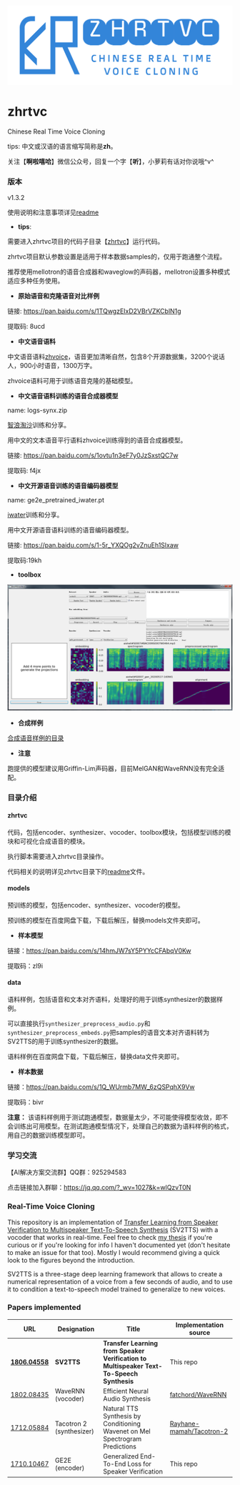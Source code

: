 ![zhrtvc](zhrtvc.png "zhrtvc")

# zhrtvc
Chinese Real Time Voice Cloning

tips: 中文或汉语的语言缩写简称是**zh**。

关注【**啊啦嘻哈**】微信公众号，回复一个字【**听**】，小萝莉有话对你说哦^v^

### 版本

v1.3.2

使用说明和注意事项详见[readme](zhrtvc/README.md)

+ **tips**: 

需要进入zhrtvc项目的代码子目录【[zhrtvc](zhrtvc)】运行代码。

zhrtvc项目默认参数设置是适用于样本数据samples的，仅用于跑通整个流程。

推荐使用mellotron的语音合成器和waveglow的声码器，mellotron设置多种模式适应多种任务使用。


+ **原始语音和克隆语音对比样例**

链接: https://pan.baidu.com/s/1TQwgzEIxD2VBrVZKCblN1g 

提取码: 8ucd


+ **中文语音语料**

中文语音语料[zhvoice](https://github.com/KuangDD/zhvoice)，语音更加清晰自然，包含8个开源数据集，3200个说话人，900小时语音，1300万字。

zhvoice语料可用于训练语音克隆的基础模型。

+ **中文语音语料训练的语音合成器模型**

name: logs-synx.zip

[智浪淘沙](https://github.com/zhilangtaosha)训练和分享。

用中文的文本语音平行语料zhvoice训练得到的语音合成器模型。

链接: https://pan.baidu.com/s/1ovtu1n3eF7y0JzSxstQC7w

提取码: f4jx


+ **中文开源语音训练的语音编码器模型**

name: ge2e_pretrained_iwater.pt

[iwater](https://github.com/iwater)训练和分享。

用中文开源语音语料训练的语音编码器模型。

链接: https://pan.baidu.com/s/1-5r_YXQOg2vZnuEh1Slxaw

提取码:19kh


+ **toolbox**

![toolbox](data/files/toolbox.png "toolbox")


+ **合成样例**

[合成语音样例的目录](data/files/examples)

+ **注意**

跑提供的模型建议用Griffin-Lim声码器，目前MelGAN和WaveRNN没有完全适配。


### 目录介绍

#### zhrtvc
代码，包括encoder、synthesizer、vocoder、toolbox模块，包括模型训练的模块和可视化合成语音的模块。

执行脚本需要进入zhrtvc目录操作。

代码相关的说明详见zhrtvc目录下的[readme](zhrtvc/README.md)文件。


#### models
预训练的模型，包括encoder、synthesizer、vocoder的模型。

预训练的模型在百度网盘下载，下载后解压，替换models文件夹即可。

+ **样本模型**

链接：https://pan.baidu.com/s/14hmJW7sY5PYYcCFAbqV0Kw 

提取码：zl9i


#### data
语料样例，包括语音和文本对齐语料，处理好的用于训练synthesizer的数据样例。

可以直接执行`synthesizer_preprocess_audio.py`和`synthesizer_preprocess_embeds.py`把samples的语音文本对齐语料转为SV2TTS的用于训练synthesizer的数据。

语料样例在百度网盘下载，下载后解压，替换data文件夹即可。

+ **样本数据**

链接：https://pan.baidu.com/s/1Q_WUrmb7MW_6zQSPqhX9Vw 

提取码：bivr


**注意：** 该语料样例用于测试跑通模型，数据量太少，不可能使得模型收敛，即不会训练出可用模型。在测试跑通模型情况下，处理自己的数据为语料样例的格式，用自己的数据训练模型即可。


### 学习交流

【AI解决方案交流群】QQ群：925294583

点击链接加入群聊：https://jq.qq.com/?_wv=1027&k=wlQzvT0N


### Real-Time Voice Cloning
This repository is an implementation of [Transfer Learning from Speaker Verification to
Multispeaker Text-To-Speech Synthesis](https://arxiv.org/pdf/1806.04558.pdf) (SV2TTS) with a vocoder that works in real-time. Feel free to check [my thesis](https://matheo.uliege.be/handle/2268.2/6801) if you're curious or if you're looking for info I haven't documented yet (don't hesitate to make an issue for that too). Mostly I would recommend giving a quick look to the figures beyond the introduction.

SV2TTS is a three-stage deep learning framework that allows to create a numerical representation of a voice from a few seconds of audio, and to use it to condition a text-to-speech model trained to generalize to new voices.

### Papers implemented  
| URL | Designation | Title | Implementation source |
| --- | ----------- | ----- | --------------------- |
|[**1806.04558**](https://arxiv.org/pdf/1806.04558.pdf) | **SV2TTS** | **Transfer Learning from Speaker Verification to Multispeaker Text-To-Speech Synthesis** | This repo |
|[1802.08435](https://arxiv.org/pdf/1802.08435.pdf) | WaveRNN (vocoder) | Efficient Neural Audio Synthesis | [fatchord/WaveRNN](https://github.com/fatchord/WaveRNN) |
|[1712.05884](https://arxiv.org/pdf/1712.05884.pdf) | Tacotron 2 (synthesizer) | Natural TTS Synthesis by Conditioning Wavenet on Mel Spectrogram Predictions | [Rayhane-mamah/Tacotron-2](https://github.com/Rayhane-mamah/Tacotron-2)
|[1710.10467](https://arxiv.org/pdf/1710.10467.pdf) | GE2E (encoder)| Generalized End-To-End Loss for Speaker Verification | This repo |
